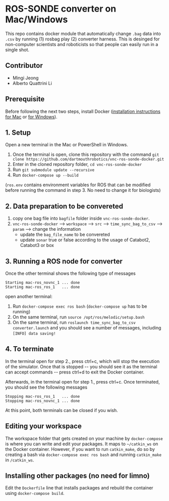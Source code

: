 # ROS-SONDE converter on Mac/Windows
This repo contains docker module that automatically change `.bag` data into `.csv` by running (1) rosbag play (2) converter harness. This is desinged for non-computer scientists and roboticists so that people can easily run in a single shot.

## Contributor
* Mingi Jeong
* Alberto Quattrini Li

## Prerequisite

Before following the next two steps, install Docker ([installation instructions for Mac](https://docs.docker.com/docker-for-mac/install/) or [for Windows](https://docs.docker.com/docker-for-windows/install/#system-requirements-for-wsl-2-backend)).


## 1. Setup
Open a new terminal in the Mac or PowerShell in Windows.
1. Once the terminal is open, clone this repository with the command `git clone https://github.com/dartmouthrobotics/vnc-ros-sonde-docker.git`
2. Enter in the cloned repository folder, `cd vnc-ros-sonde-docker`
3. Run `git submodule update --recursive`
4. Run `docker-compose up --build`

(`ros.env` contains environment variables for ROS that can be modified before running the command in step 3. No need to change it for biologists)

## 2. Data preparation to be convereted
1. copy one bag file into `bagfile` folder inside `vnc-ros-sonde-docker`.
2. `vnc-ros-sonde-docker` --> `workspace` --> `src` --> `time_sync_bag_to_csv` --> `param` --> change the information
    * update the `bag_file_name` to be convereted
    * update `sonar` true or false according to the usage of Catabot2, Catabot3 or box

## 3. Running a ROS node for converter
Once the other terminal shows the following type of messages 

    Starting mac-ros_novnc_1 ... done
    Starting mac-ros_ros_1   ... done

open another terminal:
1. Run `docker-compose exec ros bash` (`docker-compose up` has to be running)
2. On the same terminal, run `source /opt/ros/melodic/setup.bash`
3. On the same terminal, run `roslaunch time_sync_bag_to_csv converter.launch` and you should see a number of messages, including `[INFO] data saving! `

## 4. To terminate

In the terminal open for step 2., press ctrl+c, which will stop the execution of the simulator. Once that is stopped -- you should see it as the terminal can accept commands -- press ctrl+d to exit the Docker container.

Afterwards, in the terminal open for step 1., press ctrl+c. Once terminated, you should see the following messages

    Stopping mac-ros_ros_1   ... done
    Stopping mac-ros_novnc_1 ... done

At this point, both terminals can be closed if you wish.

## Editing your workspace
The workspace folder that gets created on your machine by `docker-compose` is where you can write and edit your packages. It maps to `~/catkin_ws` on the Docker container. However, if you want to run `catkin_make`, do so by creating a bash via `docker-compose exec ros bash` and running `catkin_make` in `/catkin_ws`.

## Installing other packages (no need for limno)
Edit the `Dockerfile` line that installs packages and rebuild the container using `docker-compose build`.
